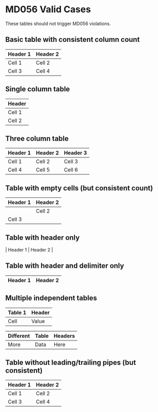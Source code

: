 # MD056 Valid Cases

These tables should not trigger MD056 violations.

## Basic table with consistent column count

| Header 1 | Header 2 |
| -------- | -------- |
| Cell 1   | Cell 2   |
| Cell 3   | Cell 4   |

## Single column table

| Header |
| ------ |
| Cell 1 |
| Cell 2 |

## Three column table

| Header 1 | Header 2 | Header 3 |
| -------- | -------- | -------- |
| Cell 1   | Cell 2   | Cell 3   |
| Cell 4   | Cell 5   | Cell 6   |

## Table with empty cells (but consistent count)

| Header 1 | Header 2 |
| -------- | -------- |
|          | Cell 2   |
| Cell 3   |          |

## Table with header only

| Header 1 | Header 2 |

## Table with header and delimiter only

| Header 1 | Header 2 |
| -------- | -------- |

## Multiple independent tables

| Table 1 | Header |
| ------- | ------ |
| Cell    | Value  |

| Different | Table | Headers |
| --------- | ----- | ------- |
| More      | Data  | Here    |

## Table without leading/trailing pipes (but consistent)

Header 1 | Header 2
-------- | --------
Cell 1   | Cell 2
Cell 3   | Cell 4